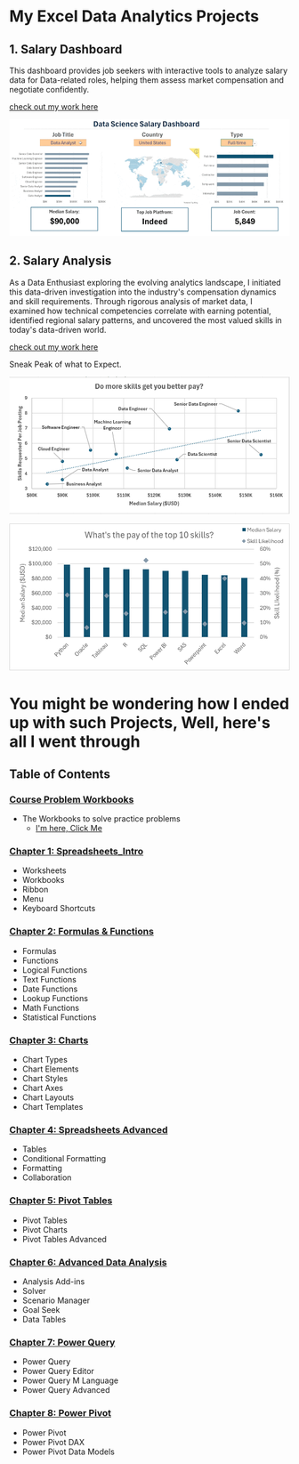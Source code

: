 # My Excel Data Analytics Projects  


## 1. Salary Dashboard  
This dashboard provides job seekers with interactive tools to analyze salary data for Data-related roles, helping them assess market compensation and negotiate confidently.  

[check out my work here](Project_1-Dashboard)  

![Salary Dashboard](0_Resources/Images/1_Salary_Dashboard_Final_Dashboard.gif)  

## 2. Salary Analysis  
As a Data Enthusiast exploring the evolving analytics landscape, I initiated this data-driven investigation into the industry's compensation dynamics and skill requirements. Through rigorous analysis of market data, I examined how technical competencies correlate with earning potential, identified regional salary patterns, and uncovered the most valued skills in today's data-driven world.  

[check out my work here](Project_2-Analysis)  

Sneak Peak of what to Expect.  

![Pay](0_Resources/Images/2_Project_Analysis_Chart1.png)  

![Skill Likelyhood](0_Resources/Images/2_Project_Analysis_Chart4.png)  
 

# You might be wondering how I ended up with such Projects, Well, here's all I went through  

## Table of Contents

### [Course Problem Workbooks](/0_Resources/Problems/)

- The Workbooks to solve practice problems
    - [I'm here, Click Me](https://lukebarousse.com/excel)

### [Chapter 1: Spreadsheets_Intro](/1_Spreadsheets_Intro/)
- Worksheets
- Workbooks
- Ribbon
- Menu
- Keyboard Shortcuts
### [Chapter 2: Formulas & Functions](/2_Formulas_Functions/)
- Formulas
- Functions
- Logical Functions
- Text Functions
- Date Functions
- Lookup Functions
- Math Functions
- Statistical Functions
### [Chapter 3: Charts](/3_Charts_Graphs/)
- Chart Types
- Chart Elements
- Chart Styles
- Chart Axes
- Chart Layouts
- Chart Templates
### [Chapter 4: Spreadsheets Advanced](/4_Spreadsheets_Advanced/)
- Tables
- Conditional Formatting
- Formatting
- Collaboration
### [Chapter 5: Pivot Tables](/5_Pivot_Tables/)
- Pivot Tables
- Pivot Charts
- Pivot Tables Advanced
### [Chapter 6: Advanced Data Analysis](/6_Advanced_Data_Analysis/)
- Analysis Add-ins
- Solver
- Scenario Manager
- Goal Seek
- Data Tables
### [Chapter 7: Power Query](/7_Power_Query/)
- Power Query
- Power Query Editor
- Power Query M Language
- Power Query Advanced
### [Chapter 8: Power Pivot](/8_Power_Pivot/)
- Power Pivot
- Power Pivot DAX
- Power Pivot Data Models

